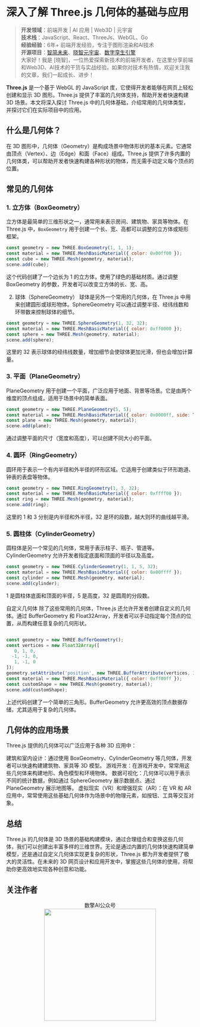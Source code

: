 # 深入了解 Three.js 几何体的基础与应用

> **开发领域**：前端开发 | AI 应用 | Web3D | 元宇宙  
> **技术栈**：JavaScript、React、ThreeJs、WebGL、Go  
> **经验经验**：6年+ 前端开发经验，专注于图形渲染和AI技术  
> **开源项目**：[智简未来](https://aint.top)、[晓智元宇宙](https://xiaozhi.shop/)、[数字孪生引擎](https://www.shuqin.cc/)   
> 大家好！我是 [晓智]，一位热爱探索新技术的前端开发者，在这里分享前端和Web3D、AI技术的干货与实战经验。如果你对技术有热情，欢迎关注我的文章，我们一起成长、进步！


**Three.js** 是一个基于 WebGL 的 JavaScript 庋，它使得开发者能够在网页上轻松创建和显示 3D 图形。Three.js 提供了丰富的几何体支持，帮助开发者快速构建 3D 场景。本文将深入探讨 Three.js 中的几何体基础，介绍常用的几何体类型，并探讨它们在实际项目中的应用。

## 什么是几何体？

在 3D 图形中，几何体（Geometry）是构成场景中物体形状的基本元素。它通常由顶点（Vertex）、边（Edge）和面（Face）组成。Three.js 提供了许多内置的几何体类，可以帮助开发者快速构建各种形状的物体，而无需手动定义每个顶点的位置。

## 常见的几何体

### 1. 立方体（BoxGeometry）

立方体是最简单的三维形状之一，通常用来表示房间、建筑物、家具等物体。在 Three.js 中，`BoxGeometry` 用于创建一个长、宽、高都可以调整的立方体或矩形框架。

```javascript
const geometry = new THREE.BoxGeometry(1, 1, 1);
const material = new THREE.MeshBasicMaterial({ color: 0x00ff00 });
const cube = new THREE.Mesh(geometry, material);
scene.add(cube);
```

这个代码创建了一个边长为 1 的立方体，使用了绿色的基础材质。通过调整 BoxGeometry 的参数，开发者可以改变立方体的长、宽、高。

2. 球体（SphereGeometry）
球体是另外一个常用的几何体，在 Three.js 中用来创建圆形或球形物体。SphereGeometry 可以通过调整半径、经纬线数和环带数来控制球体的细节。

```javascript
const geometry = new THREE.SphereGeometry(1, 32, 32);
const material = new THREE.MeshBasicMaterial({ color: 0xff0000 });
const sphere = new THREE.Mesh(geometry, material);
scene.add(sphere);
```
这里的 32 表示球体的经纬线数量，增加细节会使球体更加光滑，但也会增加计算量。

### 3. 平面（PlaneGeometry）
PlaneGeometry 用于创建一个平面，广泛应用于地面、背景等场景。它是由两个维度的顶点组成，适用于场景中的简单表面。

```javascript
const geometry = new THREE.PlaneGeometry(5, 5);
const material = new THREE.MeshBasicMaterial({ color: 0x0000ff, side: THREE.DoubleSide });
const plane = new THREE.Mesh(geometry, material);
scene.add(plane);
```
通过调整平面的尺寸（宽度和高度），可以创建不同大小的平面。

### 4. 圆环（RingGeometry）
圆环用于表示一个有内半径和外半径的环形区域。它适用于创建类似于环形跑道、钟表的表盘等物体。

```javascript
const geometry = new THREE.RingGeometry(1, 3, 32);
const material = new THREE.MeshBasicMaterial({ color: 0xffff00 });
const ring = new THREE.Mesh(geometry, material);
scene.add(ring);
```
这里的 1 和 3 分别是内半径和外半径，32 是环的段数，越大则环的曲线越平滑。

### 5. 圆柱体（CylinderGeometry）
圆柱体是另一个常见的几何体，常用于表示柱子、瓶子、管道等。CylinderGeometry 允许开发者指定底面和顶面的半径以及高度。

```javascript
const geometry = new THREE.CylinderGeometry(1, 1, 5, 32);
const material = new THREE.MeshBasicMaterial({ color: 0x00ffff });
const cylinder = new THREE.Mesh(geometry, material);
scene.add(cylinder);
```
1 是圆柱体底面和顶面的半径，5 是高度，32 是圆周的分段数。

自定义几何体
除了这些常用的几何体，Three.js 还允许开发者创建自定义的几何体。通过 BufferGeometry 和 Float32Array，开发者可以手动指定每个顶点的位置，从而构建任意复杂的几何形状。

```javascript

const geometry = new THREE.BufferGeometry();
const vertices = new Float32Array([
   0, 1, 0,
  -1, -1, 0,
   1, -1, 0
]);
geometry.setAttribute('position', new THREE.BufferAttribute(vertices, 3));
const material = new THREE.MeshBasicMaterial({ color: 0xff00ff });
const customShape = new THREE.Mesh(geometry, material);
scene.add(customShape);
```
上述代码创建了一个简单的三角形。BufferGeometry 允许更高效的顶点数据存储，尤其适用于复杂的几何体。

## 几何体的应用场景
Three.js 提供的几何体可以广泛应用于各种 3D 应用中：

建筑和室内设计：通过使用 BoxGeometry、CylinderGeometry 等几何体，开发者可以快速构建建筑物、家具等 3D 模型。
游戏开发：在游戏开发中，常常用这些几何体来构建地形、角色模型和环境物体。
数据可视化：几何体可以用于表示不同的统计数据，例如通过 SphereGeometry 展示数据点、通过 PlaneGeometry 展示地图等。
虚拟现实（VR）和增强现实（AR）：在 VR 和 AR 应用中，常常使用这些基础几何体作为场景中的物理元素，如按钮、工具等交互对象。
## 总结
Three.js 的几何体是 3D 场景的基础构建模块，通过合理组合和变换这些几何体，我们可以创建出丰富多样的三维世界。无论是通过内置的几何体快速构建简单模型，还是通过自定义几何体实现更复杂的形状，Three.js 都为开发者提供了极大的灵活性。在未来的 3D 网页设计和应用开发中，掌握这些几何体的使用，将帮助你更高效地实现各种创意和功能。

## 关注作者

<div align="center">数擎AI公众号</div>
<div align="center"> <img src="https://cdn.shuqin.cc/aint/assets/weixin.svg" width = 300 height = 300 /> </div>